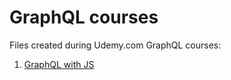 # GraphQL courses

Files created during Udemy.com GraphQL courses:

1. [GraphQL with JS](https://www.udemy.com/course/graphql-for-beginners-with-javascript)
